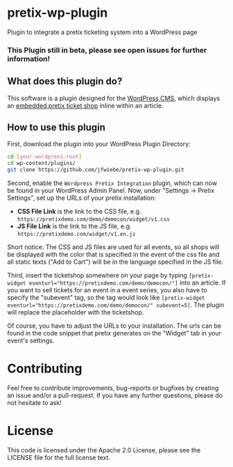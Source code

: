 # pretix-wp-plugin
Plugin to integrate a pretix ticketing system into a WordPress page
### This Plugin still in beta, please see open issues for further information!
## What does this plugin do?
This software is a plugin designed for the [WordPress CMS](https://wordpress.org), which displays an [embedded pretix ticket shop](https://docs.pretix.eu/en/latest/user/events/widget.html) inline within an article.
## How to use this plugin
First, download the plugin into your WordPress Plugin Directory:
```bash
cd [your-wordpress-root]
cd wp-content/plugins/
git clone https://github.com/jfwiebe/pretix-wp-plugin.git
```
Second, enable the `Wordpress Pretix Integration` plugin, which can now be found in your WordPress Admin Panel. Now, under "Settings -> Pretix Settings", set up the URLs of your pretix installation:
+ **CSS File Link** is the link to the CSS file, e.g. `https://pretixdemo.com/demo/democon/widget/v1.css`
+ **JS File Link** is the link to the JS file, e.g. `https://pretixdemo.com/widget/v1.en.js`

Short notice: The CSS and JS files are used for all events, so all shops will be displayed with the color that is specified in the event of the css file and all static texts ("Add to Cart") will be in the language specified in the JS file.

Third, insert the ticketshop somewhere on your page by typing `[pretix-widget eventurl="https://pretixdemo.com/demo/democon/"]` into an article. If you want to sell tickets for an event in a event series, you also have to specify the "subevent" tag, so the tag would look like `[pretix-widget eventurl="https://pretixdemo.com/demo/democon/" subevent=5]`. The plugin will replace the placeholder with the ticketshop.

Of course, you have to adjust the URLs to your installation. The urls can be found in the code snippet that pretix generates on the "Widget" tab in your event's settings.

# Contributing
Feel free to contribute improvements, bug-reports or bugfixes by creating an issue and/or a pull-request. If you have any further questions, please do not hesitate to ask!
# License
This code is licensed under the Apache 2.0 License, please see the LICENSE file for the full license text.
